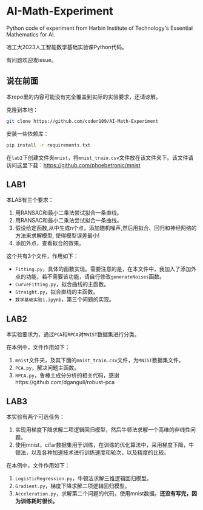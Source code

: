 # AI-Math-Experiment
Python code of experiment from Harbin Institute of Technology's Essential Mathematics for AI.

哈工大2023人工智能数学基础实验课Python代码。

有问题欢迎发issue。

## 说在前面

本repo里的内容可能没有完全覆盖到实际的实验要求，还请谅解。

克隆到本地：

```bash
git clone https://github.com/coder109/AI-Math-Experiment
```

安装一些依赖库：

```bash
pip install -r requirements.txt
```

在`lab2`下创建文件夹`mnist`，将`mnist_train.csv`文件放在该文件夹下。该文件请访问这里下载：https://github.com/phoebetronic/mnist

## LAB1

本LAB有三个要求：

1. 用RANSAC和最小二乘法尝试拟合一条直线。
2. 用RANSAC和最小二乘法尝试拟合一条曲线。
3. 假设给定函数,从中生成n个点，添加随机噪声,然后用拟合、回归和神经网络的方法来求解模型, 使得模型误差最小!
4. 添加外点，查看拟合的效果。

这个共有3个文件，作用如下：

- `Fitting.py`，具体的函数实现。需要注意的是，在本文件中，我加入了添加外点的功能，若不需要该功能，请自行修改`generateNoises`函数。
- `CurveFitting.py`，拟合曲线的主函数。
- `Straight.py`，拟合直线的主函数。
- `数学基础实验1.ipynb`，第三个问题的实现。

## LAB2

本实验要求为，通过`PCA`和`RPCA`对`MNIST`数据集进行分类。

在本例中，文件作用如下：

1. `mnist`文件夹，及其下面的`mnist_train.csv`文件，为`MNIST`数据集文件。
2. `PCA.py`，解决问题主函数。
3. `RPCA.py`，鲁棒主成分分析的相关代码，感谢https://github.com/dganguli/robust-pca

## LAB3

本实验有两个可选任务：

1. 实现用梯度下降求解二项逻辑回归模型，然后牛顿法求解一个高维的非线性问题。
2. 使用mnist，cifar数据集用于训练，在训练的优化算法中，采用梯度下降，牛顿法，以及各种加速技术进行训练速度和轮次，以及精度的比较。

在本例中，文件作用如下：

1. `LogisticRegression.py`，牛顿法求解三维逻辑回归模型。
2. `Gradient.py`，梯度下降求解二项逻辑回归模型。
3. `Acceleration.py`，求解第二个问题的代码，使用mnist数据。**还没有写完，因为训练耗时很长。**
